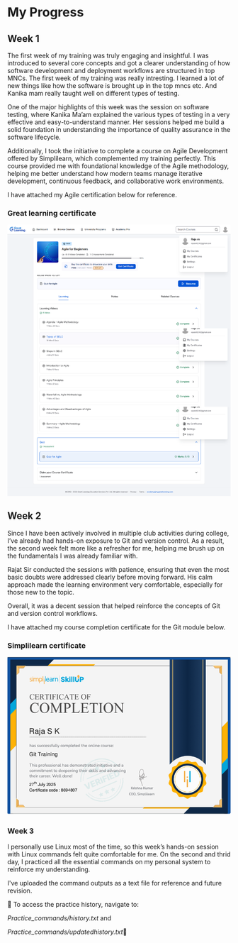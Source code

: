 # My Progress

## Week 1
The first week of my training was truly engaging and insightful. I was introduced to several core concepts and got a clearer understanding of how software development and deployment workflows are structured in top MNCs. The first week of my training was really intresting. I learned a lot of new things like how the software is brought up in the top mncs etc. And Kanika mam really taught well on different types of testing. 

One of the major highlights of this week was the session on software testing, where Kanika Ma’am explained the various types of testing in a very effective and easy-to-understand manner. Her sessions helped me build a solid foundation in understanding the importance of quality assurance in the software lifecycle.

Additionally, I took the initiative to complete a course on Agile Development offered by Simplilearn, which complemented my training perfectly. This course provided me with foundational knowledge of the Agile methodology, helping me better understand how modern teams manage iterative development, continuous feedback, and collaborative work environments.

I have attached my Agile certification below for reference.

### Great learning certificate
<img alt = "Simplilearn certificate" src="https://github.com/Raja-s-k/5488004_RajaSK/blob/main/Greatlearning%20certificate/Certificate.png">


## Week 2
Since I have been actively involved in multiple club activities during college, I’ve already had hands-on exposure to Git and version control. As a result, the second week felt more like a refresher for me, helping me brush up on the fundamentals I was already familiar with.

Rajat Sir conducted the sessions with patience, ensuring that even the most basic doubts were addressed clearly before moving forward. His calm approach made the learning environment very comfortable, especially for those new to the topic.

Overall, it was a decent session that helped reinforce the concepts of Git and version control workflows.

I have attached my course completion certificate for the Git module below.

### Simplilearn certificate
<img alt = "Simplilearn certificate" src="https://github.com/Raja-s-k/5488004_RajaSK/blob/main/Simplilearn%20certificate/Certificate.png">

### Week 3

I personally use Linux most of the time, so this week’s hands-on session with Linux commands felt quite comfortable for me. On the second and thrid day, I practiced all the essential commands on my personal system to reinforce my understanding.

I've uploaded the command outputs as a text file for reference and future revision.

📁 To access the practice history, navigate to:


*Practice_commands/history.txt* and 


*Practice_commands/updatedhistory.txt*🙂

